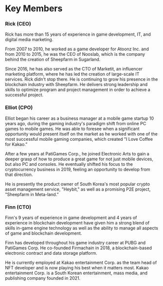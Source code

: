 # Key Members

### **Rick (CEO)**

Rick has more than 15 years of experience in game development, IT, and digital media marketing.

From 2007 to 2010, he worked as a game developer for Atoonz Inc. and from 2010 to 2015, he was the CEO of Nooslab, which is the company behind the creation of Sheepfarm in Sugarland.

Since 2016, he has also served as the CTO of Marketit, an influencer marketing platform, where he has led the creation of large-scale IT services. Rick didn't stop there. He is continuing to grow his presence in the blockchain industry with Sheepfarm. He delivers strong leadership and skills to optimize program and project management in order to achieve a successful project.



### Elliot (CPO)

Elliot began his career as a business manager at a mobile game startup 10 years ago, during the gaming industry's paradigm shift from online PC games to mobile games. He was able to foresee when a significant opportunity would present itself on the market as he worked with one of the most successful mobile gaming companies, which created "I Love Coffee for Kakao.”

After a few years at PatiGames Corp., he joined Electronic Arts to gain a deeper grasp of how to produce a great game for not just mobile devices, but also PC and consoles. He eventually shifted his focus to the cryptocurrency business in 2019, feeling an opportunity to develop from that direction.

He is presently the product owner of South Korea's most popular crypto asset management service, "Heybit," as well as a promising P2E project, "Sheepfarm in Meta-land.”



### Finn (CTO)

Finn's 9 years of experience in game development and 4 years of experience in blockchain development have given him a strong blend of skills in-game engine technology as well as the ability to manage all aspects of game and blockchain development.&#x20;

Finn has developed throughout his game industry career at PUBG and PatiGames Corp. He co-founded Firmachain in 2018, a blockchain-based electronic contract and data storage platform.&#x20;

He is currently employed at Kakao entertainment Corp. as the team head of NFT developer and is now playing his best when it matters most. Kakao entertainment Corp. is a South Korean entertainment, mass media, and publishing company founded in 2021.
